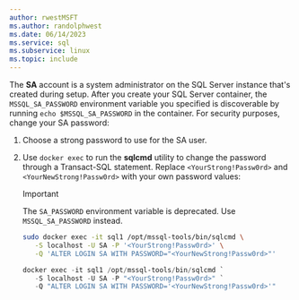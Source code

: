 ```yaml
---
author: rwestMSFT
ms.author: randolphwest
ms.date: 06/14/2023
ms.service: sql
ms.subservice: linux
ms.topic: include
---
```

The **SA** account is a system administrator on the SQL Server instance that's created during setup. After you create your SQL Server container, the `MSSQL_SA_PASSWORD` environment variable you specified is discoverable by running `echo $MSSQL_SA_PASSWORD` in the container. For security purposes, change your SA password:

1. Choose a strong password to use for the SA user.

1. Use `docker exec` to run the **sqlcmd** utility to change the password through a Transact-SQL statement. Replace `<YourStrong!Passw0rd>` and `<YourNewStrong!Passw0rd>` with your own password values:

   > [!IMPORTANT]  
   > The `SA_PASSWORD` environment variable is deprecated. Use `MSSQL_SA_PASSWORD` instead.

   ```bash
   sudo docker exec -it sql1 /opt/mssql-tools/bin/sqlcmd \
      -S localhost -U SA -P '<YourStrong!Passw0rd>' \
      -Q 'ALTER LOGIN SA WITH PASSWORD="<YourNewStrong!Passw0rd>"'
   ```

   ```PowerShell
   docker exec -it sql1 /opt/mssql-tools/bin/sqlcmd `
      -S localhost -U SA -P "<YourStrong!Passw0rd>" `
      -Q "ALTER LOGIN SA WITH PASSWORD='<YourNewStrong!Passw0rd>'"
   ```
